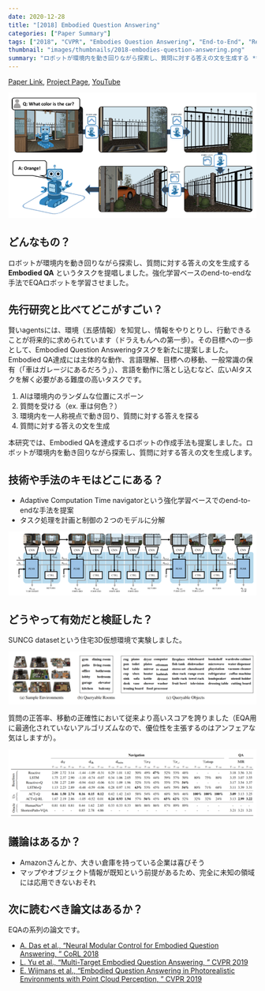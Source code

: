 ```yaml
---
date: 2020-12-28
title: "[2018] Embodied Question Answering"
categories: ["Paper Summary"]
tags: ["2018", "CVPR", "Embodies Question Answering", "End-to-End", "Reinforcement Learning", "Robot"]
thumbnail: "images/thumbnails/2018-embodies-question-answering.png"
summary: "ロボットが環境内を動き回りながら探索し、質問に対する答えの文を生成する **Embodied QA** というタスクを提唱しました。強化学習ベースのend-to-endな手法でEQAロボットを学習させました。"
---
```


[Paper Link](https://arxiv.org/abs/1711.11543), [Project Page](https://embodiedqa.org/), [YouTube](https://www.youtube.com/watch?v=gVj-TeIJfrk)

![img](image-36.png)

## どんなもの？

ロボットが環境内を動き回りながら探索し、質問に対する答えの文を生成する **Embodied QA** というタスクを提唱しました。強化学習ベースのend-to-endな手法でEQAロボットを学習させました。

## 先行研究と比べてどこがすごい？

賢いagentsには、環境（五感情報）を知覚し、情報をやりとりし、行動できることが将来的に求められています（ドラえもんへの第一歩）。その目標への一歩として、Embodied Question Answeringタスクを新たに提案しました。Embodied QA達成には主体的な動作、言語理解、目標への移動、一般常識の保有（「車はガレージにあるだろう」）、言語を動作に落とし込むなど、広いAIタスクを解く必要がある難度の高いタスクです。

1.  AIは環境内のランダムな位置にスポーン
2.  質問を受ける（ex. 車は何色？）
3.  環境内を一人称視点で動き回り、質問に対する答えを探る
4.  質問に対する答えの文を生成

本研究では、Embodied QAを達成するロボットの作成手法も提案しました。ロボットが環境内を動き回りながら探索し、質問に対する答えの文を生成します。

## 技術や手法のキモはどこにある？

-   Adaptive Computation Time navigatorという強化学習ベースでのend-to-endな手法を提案
-   タスク処理を計画と制御の２つのモデルに分解

![img](image-37.png)

## どうやって有効だと検証した？

SUNCG datasetという住宅3D仮想環境で実験しました。

![img](image-38-1024x217.png)

質問の正答率、移動の正確性において従来より高いスコアを誇りました（EQA用に最適化されていないアルゴリズムなので、優位性を主張するのはアンフェアな気はしますが）。

![img](image-39-1024x282.png)

## 議論はあるか？

-   Amazonさんとか、大きい倉庫を持っている企業は喜びそう
-   マップやオブジェクト情報が既知という前提があるため、完全に未知の領域には応用できないおそれ

## 次に読むべき論文はあるか？

EQAの系列の論文です。

-   [A. Das et al., “Neural Modular Control for Embodied Question Answering, ” CoRL 2018](https://arxiv.org/abs/1810.11181)
-   [L. Yu et al., “Multi-Target Embodied Question Answering, ” CVPR 2019](https://arxiv.org/abs/1904.04686)
-   [E. Wijmans et al., “Embodied Question Answering in Photorealistic Environments with Point Cloud Perception, ” CVPR 2019](https://arxiv.org/abs/1904.03461)